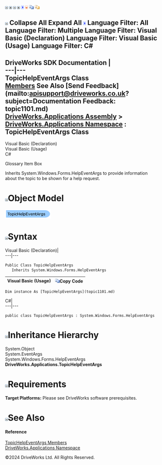 ![](dotnetimages/collapse.gif) ![](dotnetimages/expand.gif) ![](dotnetimages/collapse.gif) ![](dotnetimages/expand.gif) ![](dotnetimages/drpdown.gif) ![](dotnetimages/drpdown_orange.gif) ![](dotnetimages/copycode.gif) ![](dotnetimages/copycodeHighlight.gif)

![](dotnetimages/collapse.gif) Collapse All Expand All ![](dotnetimages/drpdown.gif) Language Filter: All  Language Filter: Multiple  Language Filter: Visual Basic (Declaration) Language Filter: Visual Basic (Usage) Language Filter: C#  
---  
DriveWorks SDK Documentation  |   
---|---  
TopicHelpEventArgs Class   
[Members](topic1102.md) See Also [Send Feedback](mailto:apisupport@driveworks.co.uk?subject=Documentation Feedback: topic1101.md)  
[DriveWorks.Applications Assembly](topic13.md) > [DriveWorks.Applications Namespace](topic16.md) : TopicHelpEventArgs Class  
---  
  
Visual Basic (Declaration)    
Visual Basic (Usage)    
C# 

Glossary Item Box

Inherits System.Windows.Forms.HelpEventArgs to provide information about the topic to be shown for a help request. 

# ![](dotnetimages/collapse.gif)Object Model

![](dotnetdiagramimages/image40.png)

# ![](dotnetimages/collapse.gif)Syntax

Visual Basic (Declaration)|   
---|---  
      
    
    Public Class TopicHelpEventArgs 
       Inherits System.Windows.Forms.HelpEventArgs  
  
Visual Basic (Usage)| ![](dotnetimages/copycode.gif)Copy Code  
---|---  
      
    
    Dim instance As [TopicHelpEventArgs](topic1101.md)  
  
C#|   
---|---  
      
    
    public class TopicHelpEventArgs : System.Windows.Forms.HelpEventArgs   
  
# ![](dotnetimages/collapse.gif)Inheritance Hierarchy

System.Object  
System.EventArgs  
System.Windows.Forms.HelpEventArgs  
**DriveWorks.Applications.TopicHelpEventArgs**  


# ![](dotnetimages/collapse.gif)Requirements

**Target Platforms:** Please see DriveWorks software prerequisites.

# ![](dotnetimages/collapse.gif)See Also

#### Reference

[TopicHelpEventArgs Members](topic1102.md)   
[DriveWorks.Applications Namespace](topic16.md)

©2024 DriveWorks Ltd. All Rights Reserved.
